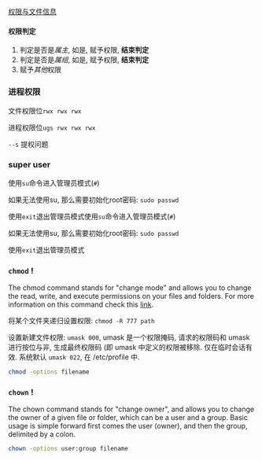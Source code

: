[权限与文件信息](../../Linux/File%20System/权限与文件信息.md)

#### 权限判定
1. 判定是否是*属主*, 如是, 赋予权限, **结束判定**
2. 判定是否是*属组*, 如是, 赋予权限, **结束判定**
3. 赋予*其他*权限

### 进程权限

文件权限位`rwx rwx rwx`

进程权限位`ugs rwx rwx rwx`

`--s`
提权问题

### super user

使用`su`命令进入管理员模式(`#`)

如果无法使用su, 那么需要初始化root密码: `sudo passwd`

使用`exit`退出管理员模式使用`su`命令进入管理员模式(`#`)

如果无法使用su, 那么需要初始化root密码: `sudo passwd`

使用`exit`退出管理员模式

### `chmod` !

The chmod command stands for "change mode" and allows you to change the read, write, and execute permissions on your files and folders. For more information on this command check this [link](https://ss64.com/bash/chmod.html).

将某个文件夹递归设置权限: `chmod -R 777 path`

设置新建文件权限: `umask 000`, umask 是一个权限掩码, 请求的权限码和 umask 进行按位与非, 生成最终权限码 (即 umask 中定义的权限被移除. 仅在临时会话有效. 系统默认 `umask 022`, 在 /etc/profile 中.

```bash
chmod -options filename
```

### `chown` !

The chown command stands for "change owner", and allows you to change the owner of a given file or folder, which can be a user and a group. Basic usage is simple forward first comes the user (owner), and then the group, delimited by a colon.

```bash
chown -options user:group filename
```
